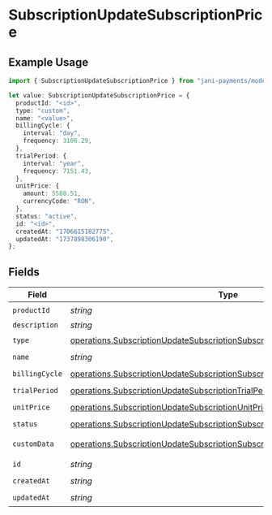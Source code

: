 # SubscriptionUpdateSubscriptionPrice

## Example Usage

```typescript
import { SubscriptionUpdateSubscriptionPrice } from "jani-payments/models/operations";

let value: SubscriptionUpdateSubscriptionPrice = {
  productId: "<id>",
  type: "custom",
  name: "<value>",
  billingCycle: {
    interval: "day",
    frequency: 3106.29,
  },
  trialPeriod: {
    interval: "year",
    frequency: 7151.43,
  },
  unitPrice: {
    amount: 5580.51,
    currencyCode: "RON",
  },
  status: "active",
  id: "<id>",
  createdAt: "1706615182775",
  updatedAt: "1737898306190",
};
```

## Fields

| Field                                                                                                                                                                    | Type                                                                                                                                                                     | Required                                                                                                                                                                 | Description                                                                                                                                                              |
| ------------------------------------------------------------------------------------------------------------------------------------------------------------------------ | ------------------------------------------------------------------------------------------------------------------------------------------------------------------------ | ------------------------------------------------------------------------------------------------------------------------------------------------------------------------ | ------------------------------------------------------------------------------------------------------------------------------------------------------------------------ |
| `productId`                                                                                                                                                              | *string*                                                                                                                                                                 | :heavy_check_mark:                                                                                                                                                       | N/A                                                                                                                                                                      |
| `description`                                                                                                                                                            | *string*                                                                                                                                                                 | :heavy_minus_sign:                                                                                                                                                       | N/A                                                                                                                                                                      |
| `type`                                                                                                                                                                   | [operations.SubscriptionUpdateSubscriptionSubscriptionType](../../models/operations/subscriptionupdatesubscriptionsubscriptiontype.md)                                   | :heavy_check_mark:                                                                                                                                                       | N/A                                                                                                                                                                      |
| `name`                                                                                                                                                                   | *string*                                                                                                                                                                 | :heavy_check_mark:                                                                                                                                                       | N/A                                                                                                                                                                      |
| `billingCycle`                                                                                                                                                           | [operations.SubscriptionUpdateSubscriptionSubscriptionBillingCycle](../../models/operations/subscriptionupdatesubscriptionsubscriptionbillingcycle.md)                   | :heavy_check_mark:                                                                                                                                                       | N/A                                                                                                                                                                      |
| `trialPeriod`                                                                                                                                                            | [operations.SubscriptionUpdateSubscriptionTrialPeriod](../../models/operations/subscriptionupdatesubscriptiontrialperiod.md)                                             | :heavy_check_mark:                                                                                                                                                       | N/A                                                                                                                                                                      |
| `unitPrice`                                                                                                                                                              | [operations.SubscriptionUpdateSubscriptionUnitPrice](../../models/operations/subscriptionupdatesubscriptionunitprice.md)                                                 | :heavy_check_mark:                                                                                                                                                       | N/A                                                                                                                                                                      |
| `status`                                                                                                                                                                 | [operations.SubscriptionUpdateSubscriptionSubscriptionResponse200Status](../../models/operations/subscriptionupdatesubscriptionsubscriptionresponse200status.md)         | :heavy_check_mark:                                                                                                                                                       | N/A                                                                                                                                                                      |
| `customData`                                                                                                                                                             | [operations.SubscriptionUpdateSubscriptionSubscriptionResponse200CustomData](../../models/operations/subscriptionupdatesubscriptionsubscriptionresponse200customdata.md) | :heavy_minus_sign:                                                                                                                                                       | Any valid JSON value                                                                                                                                                     |
| `id`                                                                                                                                                                     | *string*                                                                                                                                                                 | :heavy_check_mark:                                                                                                                                                       | N/A                                                                                                                                                                      |
| `createdAt`                                                                                                                                                              | *string*                                                                                                                                                                 | :heavy_check_mark:                                                                                                                                                       | N/A                                                                                                                                                                      |
| `updatedAt`                                                                                                                                                              | *string*                                                                                                                                                                 | :heavy_check_mark:                                                                                                                                                       | N/A                                                                                                                                                                      |